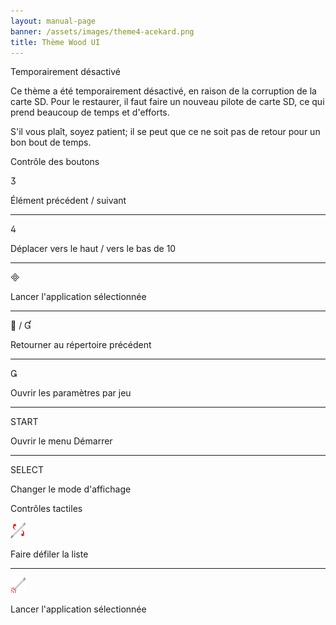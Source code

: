 ```yaml
---
layout: manual-page
banner: /assets/images/theme4-acekard.png
title: Thème Wood UI
---
```


<div id="temporarily-disabled" class="section-title">Temporairement désactivé</div>
<div class="section-body">
    <p>
        Ce thème a été temporairement désactivé, en raison de la corruption de la carte SD. Pour le restaurer, il faut faire un nouveau pilote de carte SD, ce qui prend beaucoup de temps et d'efforts.
    </p>
    <p>
        S'il vous plaît, soyez patient; il se peut que ce ne soit pas de retour pour un bon bout de temps.
    </p>
</div>

<div id="button-controls" class="section-title">Contrôle des boutons</div>
<div class="section-body">
    <div class="button-action-group">
        <p class="button-action button">&#xE07D;</p>
        <p class="button-action-text">Élément précédent / suivant</p>
    </div>
    <hr>
    <div class="button-action-group">
        <p class="button-action button">&#xE07E;</p>
        <p class="button-action-text">Déplacer vers le haut / vers le bas de 10</p>
    </div>
    <hr>
    <div class="button-action-group">
        <p class="button-action button">&#xE000;</p>
        <p class="button-action-text">Lancer l'application sélectionnée</p>
    </div>
    <hr>
    <div class="button-action-group">
        <p class="button-action button">&#xE001; / &#xE004;</p>
        <p class="button-action-text">Retourner au répertoire précédent</p>
    </div>
    <hr>
    <div class="button-action-group">
        <p class="button-action button">&#xE003;</p>
        <p class="button-action-text">Ouvrir les paramètres par jeu</p>
    </div>
    <hr>
    <div class="button-action-group">
        <p class="button-action">START</p>
        <p class="button-action-text">Ouvrir le menu Démarrer</p>
    </div>
    <hr>
    <div class="button-action-group">
        <p class="button-action">SELECT</p>
        <p class="button-action-text">Changer le mode d'affichage</p>
    </div>
</div>

<div id="touch-controls" class="section-title">Contrôles tactiles</div>
<div class="section-body">
    <div class="button-action-group">
        <p class="button-action"><img src="/assets/images/up-down.png"></p>
        <p class="button-action-text">Faire défiler la liste</p>
    </div>
    <hr>
    <div class="button-action-group">
        <p class="button-action"><img src="/assets/images/tap.png"></p>
        <p class="button-action-text">Lancer l'application sélectionnée</p>
    </div>
</div>
